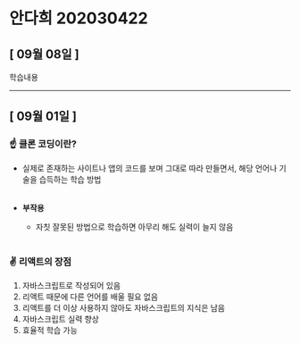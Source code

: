 # 안다희 202030422

## [ 09월 08일 ]
학습내용

- - -
## [ 09월 01일 ]
### ☝ 클론 코딩이란?
- 실제로 존재하는 사이트나 앱의 코드를 보며 그대로 따라 만들면서, 해당 언어나 기술을 습득하는 학습 방법<br><br>

- **부작용**
    - 자칫 잘못된 방법으로 학습하면 아무리 해도 실력이 늘지 않음<br><br>

### ✌ 리액트의 장점
1. 자바스크립트로 작성되어 있음
2. 리액트 때문에 다른 언어를 배울 필요 없음
3. 리액트를 더 이상 사용하지 않아도 자바스크립트의 지식은 남음
4. 자바스크립트 실력 향상
5. 효율적 학습 가능